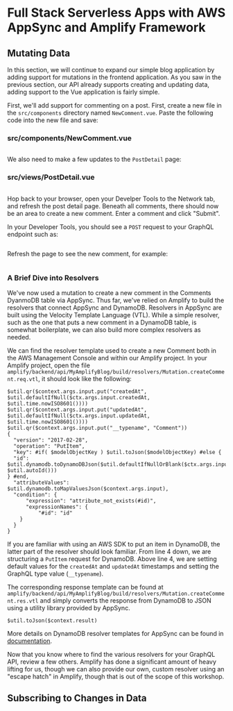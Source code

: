 # Full Stack Serverless Apps with AWS AppSync and Amplify Framework

## Mutating Data

In this section, we will continue to expand our simple blog application by adding support for mutations in the frontend application. As you saw in the previous section, our API already supports creating and updating data, adding support to the Vue application is fairly simple.

First, we'll add support for commenting on a post. First, create a new file in the `src/components` directory named `NewComment.vue`. Paste the following code into the new file and save:

### src/components/NewComment.vue

``` js

```

We also need to make a few updates to the `PostDetail` page:

### src/views/PostDetail.vue

``` js

```

Hop back to your browser, open your Develper Tools to the Network tab, and refresh the post detail page. Beneath all comments, there should now be an area to create a new comment. Enter a comment and click "Submit".

In your Developer Tools, you should see a `POST` request to your GraphQL endpoint such as:

![]()

Refresh the page to see the new comment, for example:

![]()

### A Brief Dive into Resolvers

We've now used a mutation to create a new comment in the Comments DyanmoDB table via AppSync. Thus far, we've relied on Amplify to build the resolvers that connect AppSync and DynamoDB. Resolvers in AppSync are built using the Velocity Template Language (VTL). While a simple resolver, such as the one that puts a new comment in a DynamoDB table, is somewhat boilerplate, we can also build more complex resolvers as needed.

We can find the resolver template used to create a new Comment both in the AWS Management Console and within our Amplify project. In your Amplify project, open the file `amplify/backend/api/MyAmplifyBlog/build/resolvers/Mutation.createComment.req.vtl`, it should look like the following:

``` vtl
$util.qr($context.args.input.put("createdAt", $util.defaultIfNull($ctx.args.input.createdAt, $util.time.nowISO8601())))
$util.qr($context.args.input.put("updatedAt", $util.defaultIfNull($ctx.args.input.updatedAt, $util.time.nowISO8601())))
$util.qr($context.args.input.put("__typename", "Comment"))
{
  "version": "2017-02-28",
  "operation": "PutItem",
  "key": #if( $modelObjectKey ) $util.toJson($modelObjectKey) #else {
  "id":   $util.dynamodb.toDynamoDBJson($util.defaultIfNullOrBlank($ctx.args.input.id, $util.autoId()))
} #end,
  "attributeValues": $util.dynamodb.toMapValuesJson($context.args.input),
  "condition": {
      "expression": "attribute_not_exists(#id)",
      "expressionNames": {
          "#id": "id"
    }
  }
}
```

If you are familiar with using an AWS SDK to put an item in DynamoDB, the latter part of the resolver should look familiar. From line 4 down, we are structuring a `PutItem` request for DynamoDB. Above line 4, we are setting default values for the `createdAt` and `updatedAt` timestamps and setting the GraphQL type value (`__typename`).

The corresponding response template can be found at `amplify/backend/api/MyAmplifyBlog/build/resolvers/Mutation.createComment.res.vtl` and simply converts the response from DynamoDB to JSON using a utility library provided by AppSync.

``` vtl
$util.toJson($context.result)
```

More details on DynamoDB resolver templates for AppSync can be found in [documentation](https://docs.aws.amazon.com/appsync/latest/devguide/resolver-mapping-template-reference-dynamodb.html).

Now that you know where to find the various resolvers for your GraphQL API, review a few others. Amplify has done a significant amount of heavy lifting for us, though we can also provide our own, custom resolver using an "escape hatch" in Amplify, though that is out of the scope of this workshop.


## Subscribing to Changes in Data